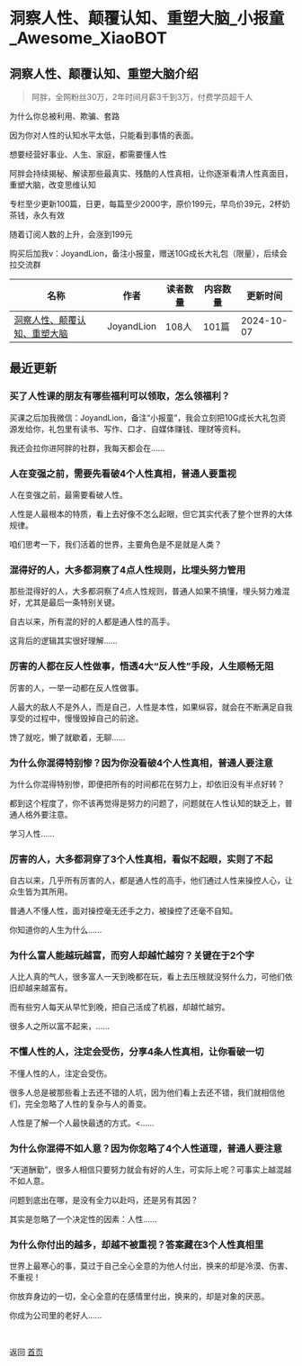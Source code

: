 # 洞察人性、颠覆认知、重塑大脑_小报童_Awesome_XiaoBOT

## 洞察人性、颠覆认知、重塑大脑介绍
> 阿胖，全网粉丝30万，2年时间月薪3千到3万，付费学员超千人    
    
为什么你总被利用、欺骗、套路    
    
因为你对人性的认知水平太低，只能看到事情的表面。    
    
想要经营好事业、人生、家庭，都需要懂人性    
    
阿胖会持续揭秘、解读那些最真实、残酷的人性真相，让你逐渐看清人性真面目，重塑大脑，改变思维认知    
    
专栏至少更新100篇，日更，每篇至少2000字，原价199元，早鸟价39元，2杯奶茶钱，永久有效    
    
随着订阅人数的上升，会涨到199元    
    
购买后加我v：JoyandLion，备注小报童，赠送10G成长大礼包（限量），后续会拉交流群  
  


|名称|作者|读者数量|内容数量|更新时间|
|---|---|---|---|---|
|[洞察人性、颠覆认知、重塑大脑](https://xiaobot.net/p/renxing?refer=0b133df9-27dc-423b-8101-639049001c13)|JoyandLion|108人|101篇|2024-10-07|

## 最近更新
### 买了人性课的朋友有哪些福利可以领取，怎么领福利？

买课之后加我微信：JoyandLion，备注“小报童”，我会立刻把10G成长大礼包资源发给你，礼包里有读书、写作、口才、自媒体赚钱、理财等资料。

我还会拉你进阿胖的社群，我每天都会在......

### 人在变强之前，需要先看破4个人性真相，普通人要重视

人在变强之前，最需要看破人性。

人性是人最根本的特质，看上去好像不怎么起眼，但它其实代表了整个世界的大体规律。

咱们思考一下，我们活着的世界，主要角色是不是就是人类？

### 混得好的人，大多都洞察了4点人性规则，比埋头努力管用

那些混得好的人，大多都洞察了4点人性规则，普通人如果不搞懂，埋头努力难混好，尤其是最后一条特别关键。

自古以来，所有混的好的人都是通人性的高手。

这背后的逻辑其实很好理解......

### 厉害的人都在反人性做事，悟透4大“反人性”手段，人生顺畅无阻

厉害的人，一举一动都在反人性做事。

人最大的敌人不是外人，而是自己，人性是本性，如果纵容，就会在不断满足自我享受的过程中，慢慢毁掉自己的前途。

馋了就吃，懒了就歇着，无聊......

### 为什么你混得特别惨？因为你没看破4个人性真相，普通人要注意

为什么你混得特别惨，即便把所有的时间都花在努力上，却依旧没有半点好转？

都到这个程度了，你不该再觉得是努力的问题了，问题就在人性认知的缺乏上，普通人格外要注意。

学习人性......

### 厉害的人，大多都洞穿了3个人性真相，看似不起眼，实则了不起

自古以来，几乎所有厉害的人，都是通人性的高手，他们通过人性来操控人心，让众生皆为其所用。

普通人不懂人性，面对操控毫无还手之力，被操控了还毫不自知。

你知道你的人生为什么......

### 为什么富人能越玩越富，而穷人却越忙越穷？关键在于2个字

人比人真的气人，很多富人一天到晚都在玩，看上去压根就没努什么力，可他们依旧却越来越富有。

而有些穷人每天从早忙到晚，把自己活成了机器，却越忙越穷。

很多人之所以富不起来，......

### 不懂人性的人，注定会受伤，分享4条人性真相，让你看破一切

不懂人性的人，注定会受伤。

很多人总是被那些看上去还不错的人坑，因为他们看上去还不错，我们就相信他们，完全忽略了人性的复杂与人的善变。

人性是了解一个人最快最透的方式。<......

### 为什么你混得不如人意？因为你忽略了4个人性道理，普通人要注意

“天道酬勤”，很多人相信只要努力就会有好的人生，可实际上呢？可事实上越混越不如人意。

问题到底出在哪，是没有全力以赴吗，还是另有其因？

其实是忽略了一个决定性的因素：人性......

### 为什么你付出的越多，却越不被重视？答案藏在3个人性真相里

世界上最寒心的事，莫过于自己全心全意的为他人付出，换来的却是冷漠、伤害、不重视！

你放弃身边的一切，全心全意的在感情里付出，换来的，却是对象的厌恶。

你成为公司里的老好人......


<a href="https://github.com/Reno9527/awesome-xiaobot" style="color: white; text-decoration: none;">awesome-xiaobot</a>

返回 [首页](../README.md)
